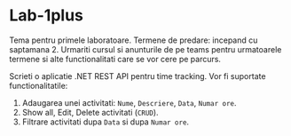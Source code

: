 # Lab-1plus

Tema pentru primele laboratoare. Termene de predare: incepand cu saptamana 2. Urmariti cursul si anunturile de pe teams pentru urmatoarele termene si alte functionalitati care se vor cere pe parcurs.

Scrieti o aplicatie .NET REST API pentru time tracking. Vor fi suportate functionalitatile:

1. Adaugarea unei activitati: `Nume`, `Descriere`, `Data`, `Numar ore`.
2. Show all, Edit, Delete activitati (`CRUD`).
3. Filtrare activitati dupa `Data` si dupa `Numar ore`.
